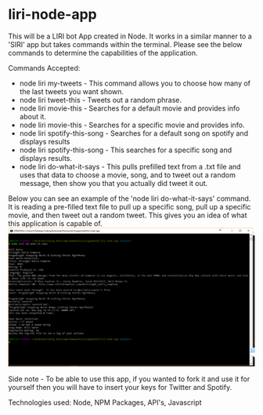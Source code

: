# liri-node-app

This will be a LIRI bot App created in Node.  It works in a similar manner to a 'SIRI' app but takes commands within the terminal.
Please see the below commands to determine the capabilities of the application.

Commands Accepted:


* node liri my-tweets <number of tweets to show>  - This command allows you to choose how many of the last tweets you want shown.
* node liri tweet-this  - Tweets out a random phrase.
* node liri movie-this  - Searches for a default movie and provides info about it.
* node liri movie-this <movie title> - Searches for a specific movie and provides info.
* node liri spotify-this-song  - Searches for a default song on spotify and displays results
* node liri spotify-this-song <song name>  - This searches for a specific song and displays results.
* node liri do-what-it-says  - This pulls prefilled text from a .txt file and uses that data to choose a movie, song, and to tweet out a random message, then show you that you actually did tweet it out.

Below you can see an example of the 'node liri do-what-it-says' command. It is reading a pre-filled text file to pull up a specific song, pull up a specific movie, and then tweet out a random tweet.  This gives you an idea of what this application is capable of.
![Shot1](shot1.png)

Side note - To be able to use this app, if you wanted to fork it and use it for yourself then you will have to insert your keys for Twitter and Spotify.

Technologies used:
Node, NPM Packages, API's, Javascript
